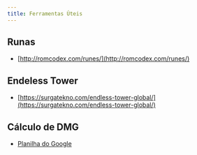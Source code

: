 ```yaml
---
title: Ferramentas Úteis
---
```


## Runas

- [http://romcodex.com/runes/](http://romcodex.com/runes/)

## Endeless Tower

- [https://surgatekno.com/endless-tower-global/](https://surgatekno.com/endless-tower-global/)

## Cálculo de DMG

- [Planilha do Google](https://docs.google.com/spreadsheets/d/1h6Y673ZpHT1iqJQnsKkKQa7Riygv6Xfy-O-gkEN-NQc/edit#gid=739347754)
